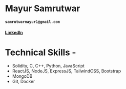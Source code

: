 # Mayur Samrutwar
#### `samrutwarmayur1@gmail.com`
#### [LinkedIn](https://www.linkedin.com/in/mayur-samrutwar/)
# Technical Skills - 
 - Solidity, C, C++, Python, JavaScript
 - ReactJS, NodeJS, ExpressJS, TailwindCSS, Bootstrap
 - MongoDB
 - Git, Docker

<!---
mayur-samrutwar/mayur-samrutwar is a ✨ special ✨ repository because its `README.md` (this file) appears on your GitHub profile.
You can click the Preview link to take a look at your changes.
--->
